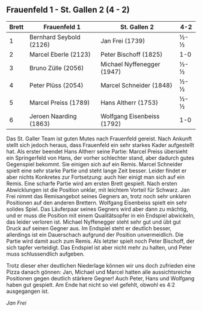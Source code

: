 ## Frauenfeld 1 - St. Gallen 2 (4 - 2)

| Brett | Frauenfeld 1            | St. Gallen 2               | 4-2 |
|-------|-------------------------|----------------------------|-----|
| 1     | Bernhard Seybold (2126) | Jan Frei (1739)            | ½-½ |
| 2     | Marcel Eberle (2123)    | Peter Bischoff (1825)      | 1-0 |
| 3     | Bruno Zülle (2056)      | Michael Nyffenegger (1947) | ½-½ |
| 4     | Peter Plüss (2054)      | Marcel Schneider (1848)    | ½-½ |
| 5     | Marcel Preiss (1789)    | Hans Altherr (1753)        | ½-½ |
| 6     | Jeroen Naarding (1863)  | Wolfgang Eisenbeiss (1792) | 1-0 |

Das St. Galler Team ist guten Mutes nach Frauenfeld gereist.
Nach Ankunft stellt sich jedoch heraus, dass Frauenfeld ein sehr starkes Kader aufgestellt hat. Als erster beendet Hans
Altherr seine Partie: Marcel Preiss übersieht ein Springerfeld von Hans, der vorher schlechter stand, aber dadurch gutes
Gegenspiel bekommt. Sie einigen sich auf ein Remis.
Marcel Schneider spielt eine sehr starke Partie und steht lange Zeit besser. Leider findet er aber nichts
Konkretes zur Fortsetzung: auch hier einigt man sich auf ein Remis.
Eine scharfe Partie wird am ersten Brett gespielt. Nach ersten Abwicklungen ist die Position unklar, mit leichtem
Vorteil für Schwarz. Jan Frei nimmt das Remisangebot seines Gegners an, trotz noch sehr unklaren Positionen auf den
anderen Brettern.
Wolfgang Eisenbeiss spielt ein sehr solides Spiel. Das Läuferpaar seines Gegners wird aber dann zu mächtig, und er muss
die Position mit einem Qualitätsopfer in ein Endspiel abwickeln, das leider verloren ist.
Michael Nyffenegger steht sehr gut und übt gut Druck auf seinen Gegner aus. Im Endspiel steht er deutlich besser,
allerdings ist ein Dauerschach aufgrund der Position unvermeidlich. Die Partie wird damit auch zum Remis.
Als letzter spielt noch Peter Bischoff, der sich tapfer verteidigt. Das Endspiel ist aber nicht
mehr zu halten, und Peter muss schlussendlich aufgeben.

Trotz dieser eher deutlichen Niederlage können wir uns doch zufrieden eine Pizza danach gönnen: Jan, Michael und Marcel
hatten alle aussichtsreiche Positionen gegen deutlich stärkere Gegner! Auch Peter, Hans und Wolfgang haben gut gespielt.
Am Ende hat nicht so viel gefehlt, obwohl es 4:2 ausgegangen ist.

_Jan Frei_

